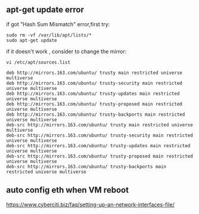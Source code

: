 ## apt-get update error

if got "Hash Sum Mismatch" error,first try:

	sudo rm -vf /var/lib/apt/lists/*
	sudo apt-get update

if it doesn't work , consider to change the mirror:
	
	vi /etc/apt/sources.list
	
	deb http://mirrors.163.com/ubuntu/ trusty main restricted universe multiverse
	deb http://mirrors.163.com/ubuntu/ trusty-security main restricted universe multiverse
	deb http://mirrors.163.com/ubuntu/ trusty-updates main restricted universe multiverse
	deb http://mirrors.163.com/ubuntu/ trusty-proposed main restricted universe multiverse
	deb http://mirrors.163.com/ubuntu/ trusty-backports main restricted universe multiverse
	deb-src http://mirrors.163.com/ubuntu/ trusty main restricted universe multiverse
	deb-src http://mirrors.163.com/ubuntu/ trusty-security main restricted universe multiverse
	deb-src http://mirrors.163.com/ubuntu/ trusty-updates main restricted universe multiverse
	deb-src http://mirrors.163.com/ubuntu/ trusty-proposed main restricted universe multiverse
	deb-src http://mirrors.163.com/ubuntu/ trusty-backports main restricted universe multiverse

## auto config eth when VM reboot

https://www.cyberciti.biz/faq/setting-up-an-network-interfaces-file/
	
